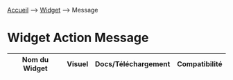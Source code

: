 <a href="{{site.url}}/documentation">Accueil</a> --> <a href="{{site.url}}/documentation/{{site.widget}}">Widget</a> --> Message

# Widget Action Message

Nom du Widget | Visuel | Docs/Téléchargement | Compatibilité
--- | --- | --- | ---